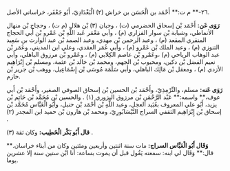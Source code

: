 ٢٦-** م ت:** أَحْمَد بن الْحَسَن بن خراش (٢) الْبَغْدَادِيّ، أَبُو جَعْفَر، خراساني الأصل.

**رَوَى عَن:** أَحْمَد بْن إسحاق الحضرمي (ت) ، وحبان (٣) بْن هلال (م ت) ، وحجاج بْن منهال الأنماطي، وشبابة بْن سوار الفزاري (م) ، وأبي مَعْمَر عَبد اللَّهِ بْن عَمْرو بْن أَبي الحجاج المنقري المقعد (م) ، وعبد الرحمن بْن مهدي، وعبد الصمد بْن عبد الوارث بن سَعِيد التنوزي (م) ، وعبد الملك بْن عَمْرو (م) ، وأبي عُمَر العقدي، وعلي ابن المديني، وعُمَر بْن عبد الوهاب الرياحي (م) ،وعَمْرو بْن عاصم الكِلابي (م) ، وعَمْرو بْن مرزوق الباهلي، وأبي نعيم الفضل بْن دكين، ومحبوب بْن الجهم، ومحمد بْن خالد بْن عثمة، ومسلم بْن إِبْرَاهِيم الأزدي (م) ، ومعقل بْن مَالِك الباهلي، وأبي سَلَمَة مُوسَى بْن إِسْمَاعِيل، ووهب بْن جرير بْن حازم.

**رَوَى عَنه:** مسلم، والتِّرْمِذِيّ، وأَحْمَد بْن الحسين بْن إسحاق الصوفي الصغير، وأَحْمَد بْن أَبي عوف،** واسمه:** عَبْد الرَّحْمَنِ بْن مرزوق البزوري (١) . والحسين بْن مُحَمَّد بْن حَاتِم بْن يزيد، أَبُو علي المعروف بعُبَيد العجل، وعبد اللَّهِ بْن أَحْمَد بْن حنبل، وأَبُو الْعَبَّاس مُحَمَّد بْن إسحاق بْن إِبْرَاهِيم الثقفي السراج النَّيْسَابُورِيّ، ومحمد بْن هارون بْن حميد ابن المجدر (٢) .

**قال أَبُو بَكْر الْخَطِيب:** وكان ثقة (٣) .

**وَقَال أَبُو الْعَبَّاس السراج:** مات سنة اثنتين وأربعين ومئتين وكان من أبناء خراسان.** قال:** وَقَال لي ابنه: سمعته يَقُول قبل أن يموت بساعة: أنا ابْن ستين سنة إلا عشرين يوما.